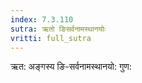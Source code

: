 ```yaml
---
index: 7.3.110
sutra: ऋतो ङिसर्वनामस्थानयोः
vritti: full_sutra
---
```


ऋत: अङ्गस्य ङि-सर्वनामस्थानयो: गुण: 